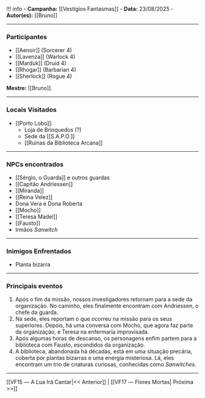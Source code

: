 !!! info
	- **Campanha:** [[Vestígios Fantasmas]]
	- **Data:** 23/08/2025
	- **Autor(es):** [[Bruno]]

---

### Participantes

- [[Aenoir]] (Sorcerer 4)
- [[Lavenza]] (Warlock 4)
- [[Marduk]] (Druid 4)
- [[Rhogar]] (Barbarian 4)
- [[Sherlock]] (Rogue 4)

**Mestre:** [[Bruno]].

---  

### Locais Visitados

- [[Porto Lobo]]:
	- Loja de Brinquedos (?)
	- Sede da [[S.A.P.O.]]
	- [[Ruínas da Biblioteca Arcana]]

---

### NPCs encontrados

- [[Sérgio, o Guarda]] e outros guardas
- [[Capitão Andriessen]]
- [[Miranda]]
- [[Reina Velez]]
- Dona Vera e Dona Roberta
- [[Mocho]]
- [[Teresa Madel]]
- [[Fausto]]
- Irmãos *Sanwitch*

---

### Inimigos Enfrentados

- Planta bizarra

---

### Principais eventos

1. Após o fim da missão, nossos investigadores retornam para a sede da organização. No caminho, eles finalmente encontram com Andriessen, o chefe da guarda.
2. Na sede, eles reportam o que ocorreu na missão para os seus superiores. Depois, há uma conversa com Mocho, que agora faz parte da organização, e Teresa na enfermaria improvisada.
3. Após algumas horas de descanso, os personagens enfim partem para a biblioteca com Fausto, escondidos da organização.
4. A biblioteca, abandonada há décadas, está em uma situação precária, coberta por plantas bizarras e uma energia misteriosa. Lá, eles encontram um trio de criaturas curiosas, conhecidas como *Sanwitches*.

---

[[VF15 ― A Lua Irá Cantar|<< Anterior]] | [[VF17 ― Flores Mortas| Próxima >>]]